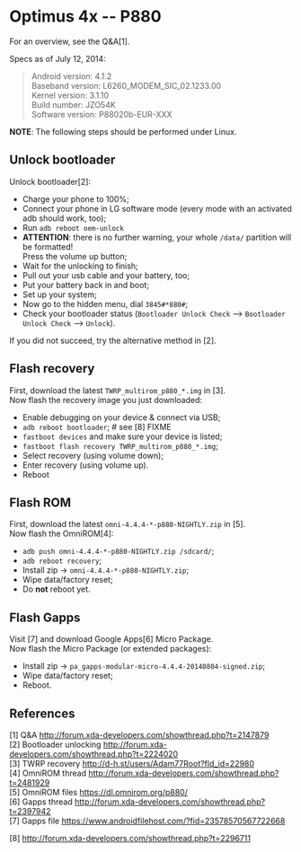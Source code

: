 # Optimus 4x -- P880

For an overview, see the Q&A[1].

Specs as of July 12, 2014:

> Android version: 4.1.2  
> Baseband version: L6260_MODEM_SIC_02.1233.00  
> Kernel version: 3.1.10  
> Build number: JZO54K  
> Software version: P88020b-EUR-XXX

**NOTE**: The following steps should be performed under Linux.

## Unlock bootloader

Unlock bootloader[2]:

* Charge your phone to 100%;
* Connect your phone in LG software mode
  (every mode with an activated adb should work, too);
* Run `adb reboot oem-unlock`
* **ATTENTION**: there is no further warning, your whole `/data/` partition will be formatted!  
  Press the volume up button;
* Wait for the unlocking to finish;
* Pull out your usb cable and your battery, too;
* Put your battery back in and boot;
* Set up your system;
* Now go to the hidden menu, dial `3845#*880#`;
* Check your bootloader status (`Bootloader Unlock Check` --> `Bootloader Unlock Check` --> `Unlock`).

If you did not succeed, try the alternative method in [2].

## Flash recovery

First, download the latest `TWRP_multirom_p880_*.img` in [3].  
Now flash the recovery image you just downloaded:

* Enable debugging on your device & connect via USB;
* `adb reboot bootloader`; # see [8] FIXME
* `fastboot devices` and make sure your device is listed;
* `fastboot flash recovery TWRP_multirom_p880_*.img`;
* Select recovery (using volume down);
* Enter recovery (using volume up).
* Reboot

## Flash ROM

First, download the latest `omni-4.4.4-*-p880-NIGHTLY.zip` in [5].  
Now flash the OmniROM[4]:

* `adb push omni-4.4.4-*-p880-NIGHTLY.zip /sdcard/`;
* `adb reboot recovery`;
* Install zip -> `omni-4.4.4-*-p880-NIGHTLY.zip`;
* Wipe data/factory reset;
* Do **not** reboot yet.

##  Flash Gapps

Visit [7] and download Google Apps[6] Micro Package.  
Now flash the Micro Package (or extended packages):

* Install zip -> `pa_gapps-modular-micro-4.4.4-20140804-signed.zip`;
* Wipe data/factory reset;
* Reboot.

## References

[1] Q&A <http://forum.xda-developers.com/showthread.php?t=2147879>  
[2] Bootloader unlocking <http://forum.xda-developers.com/showthread.php?t=2224020>  
[3] TWRP recovery <http://d-h.st/users/Adam77Root?fld_id=22980>  
[4] OmniROM thread <http://forum.xda-developers.com/showthread.php?t=2481929>  
[5] OmniROM files <https://dl.omnirom.org/p880/>  
[6] Gapps thread <http://forum.xda-developers.com/showthread.php?t=2397942>  
[7] Gapps file <https://www.androidfilehost.com/?fid=23578570567722668>  


[8] http://forum.xda-developers.com/showthread.php?t=2296711
